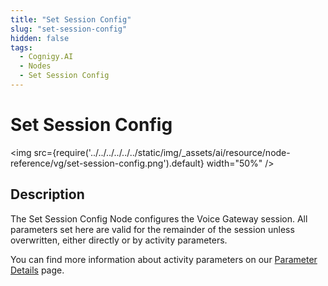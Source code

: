 ```yaml
---
title: "Set Session Config"
slug: "set-session-config"
hidden: false
tags:
  - Cognigy.AI
  - Nodes
  - Set Session Config
---
```


# Set Session Config

<img src={require('../../../../../../static/img/_assets/ai/resource/node-reference/vg/set-session-config.png').default} width="50%" />

## Description

The Set Session Config Node configures the Voice Gateway session. All parameters set here are valid for the remainder of the session unless overwritten, either directly or by activity parameters.

You can find more information about activity parameters on our [Parameter Details](parameter-details.md) page.